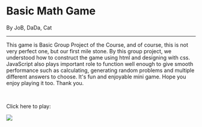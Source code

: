 # Basic Math Game 
By JoB, DaDa, Cat

<hr/>

This game is Basic Group Project of the Course, and of course, this is not very perfect one, but our first mile stone. By this group project, we understood how to construct the game using html and designing with css. JavaScript also plays important role to function well enough to give smooth performance such as calculating, generating random problems and multiple different answers to choose. It's fun and enjoyable mini game. Hope you enjoy playing it too. Thank you.

<br/>

Click here to play: <br/> <p/>
[![](https://img.shields.io/badge/Basic_Math-%63E4405F.svg?style=for-the-badge&logo=Math&logoColor=white)](https://john-da.github.io/Basic-Math?target=blank/)
